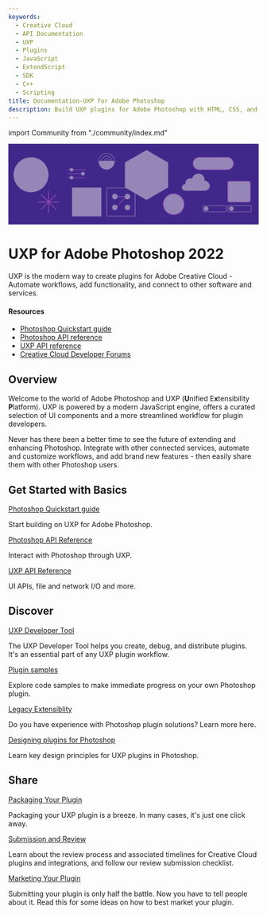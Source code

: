 ```yaml
---
keywords:
  - Creative Cloud
  - API Documentation
  - UXP
  - Plugins
  - JavaScript
  - ExtendScript
  - SDK
  - C++
  - Scripting
title: Documentation-UXP for Adobe Photoshop
description: Build UXP plugins for Adobe Photoshop with HTML, CSS, and JavaScript. Automate workflows, build new features, and more.
---
```


import Community from "./community/index.md"

<Hero slots="image, heading, text" background="rgb(64, 34, 138)"/>

![Hero image](./illustration.png)

# UXP for Adobe Photoshop 2022

UXP is the modern way to create plugins for Adobe Creative Cloud - Automate workflows, add functionality, and connect to other software and services.

<Resources slots="heading, links"/>

#### Resources

- [Photoshop Quickstart guide](guides/)
- [Photoshop API reference](ps_reference/)
- [UXP API reference](uxp/reference-js/)
- [Creative Cloud Developer Forums](https://forums.creativeclouddeveloper.com/)

## Overview

Welcome to the world of Adobe Photoshop and UXP (**U**nified E**x**tensibility **P**latform). UXP is powered by a modern JavaScript engine, offers a curated selection of UI components and a more streamlined workflow for plugin developers.

Never has there been a better time to see the future of extending and enhancing Photoshop. Integrate with other connected services, automate and customize workflows, and add brand new features - then easily share them with other Photoshop users.

<DiscoverBlock slots="heading, link, text"/>

## Get Started with Basics

[Photoshop Quickstart guide](guides/)

Start building on UXP for Adobe Photoshop.

<DiscoverBlock slots="link, text"/>

[Photoshop API Reference](ps_reference/)

Interact with Photoshop through UXP.

<DiscoverBlock slots="link, text"/>

[UXP API Reference](uxp/reference-js/)

UI APIs, file and network I/O and more.

## Discover

<DiscoverBlock slots="link, text"/>

[UXP Developer Tool](guides/devtool/)

The UXP Developer Tool helps you create, debug, and distribute plugins. It's an essential part of any UXP plugin workflow.

<DiscoverBlock slots="link, text"/>

[Plugin samples](guides/code_samples/)

Explore code samples to make immediate progress on your own Photoshop plugin.

<DiscoverBlock slots="link, text"/>

[Legacy Extensiblity](guides/legacy-extensibility/)

Do you have experience with Photoshop plugin solutions? Learn more here.

<DiscoverBlock slots="link, text"/>

[Designing plugins for Photoshop](/design/)

Learn key design principles for UXP plugins in Photoshop.

## Share

<DiscoverBlock slots="link, text"/>

[Packaging Your Plugin](guides/distribution/packaging-your-plugin/)

Packaging your UXP plugin is a breeze. In many cases, it's just one click away.

<DiscoverBlock slots="link, text"/>

[Submission and Review](guides/distribution/submission-checklist/)

Learn about the review process and associated timelines for Creative Cloud plugins and integrations, and follow our review submission checklist.

<DiscoverBlock slots="link, text"/>

[Marketing Your Plugin](guides/distribution/marketing/)

Submitting your plugin is only half the battle. Now you have to tell people about it. Read this for some ideas on how to best market your plugin.

<Community />
